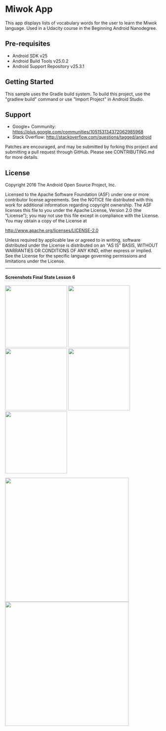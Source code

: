 Miwok App
===================================

This app displays lists of vocabulary words for the user to learn the Miwok language.
Used in a Udacity course in the Beginning Android Nanodegree.

Pre-requisites
--------------

- Android SDK v25
- Android Build Tools v25.0.2
- Android Support Repository v25.3.1

Getting Started
---------------

This sample uses the Gradle build system. To build this project, use the
"gradlew build" command or use "Import Project" in Android Studio.

Support
-------

- Google+ Community: https://plus.google.com/communities/105153134372062985968
- Stack Overflow: http://stackoverflow.com/questions/tagged/android

Patches are encouraged, and may be submitted by forking this project and
submitting a pull request through GitHub. Please see CONTRIBUTING.md for more details.

License
-------

Copyright 2016 The Android Open Source Project, Inc.

Licensed to the Apache Software Foundation (ASF) under one or more contributor
license agreements.  See the NOTICE file distributed with this work for
additional information regarding copyright ownership.  The ASF licenses this
file to you under the Apache License, Version 2.0 (the "License"); you may not
use this file except in compliance with the License.  You may obtain a copy of
the License at

http://www.apache.org/licenses/LICENSE-2.0

Unless required by applicable law or agreed to in writing, software
distributed under the License is distributed on an "AS IS" BASIS, WITHOUT
WARRANTIES OR CONDITIONS OF ANY KIND, either express or implied.  See the
License for the specific language governing permissions and limitations under
the License.

---

#### Screenshots Final State Lesson 6

<img src="https://dl.dropboxusercontent.com/s/ff95zqsxlhq6ia6/Screenshot_1496677853.png" alt="" width=200/> <img src="https://dl.dropboxusercontent.com/s/l8xc5thpzwwg5gy/Screenshot_1496676421.png" alt="" width=200/> <img src="https://dl.dropboxusercontent.com/s/2yztmm8b72y9cjk/Screenshot_1496676426.png" alt="" width=200/> <img src="https://dl.dropboxusercontent.com/s/7k85remp04738au/Screenshot_1496676415.png" alt="" width=200/> <img src="https://dl.dropboxusercontent.com/s/1sjdl3jh39vbt4f/Screenshot_1496677883.png" alt="" width=200/>

<img src="https://dl.dropboxusercontent.com/s/3mvnmdnrwoz1en1/Screenshot_1496677895.png" alt="" width=400/> <img src="https://dl.dropboxusercontent.com/s/u7izfdue2r0wit5/Screenshot_1496677900.png" alt="" width=400/>

